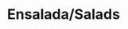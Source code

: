 ---
image: /images/ensalada.jpg
title: Ensalada/Salads
description: |-
    A salad is a dish consisting of a mixture of small pieces of food, usually vegetables.
menu_name: ensalada
order: 3
---
